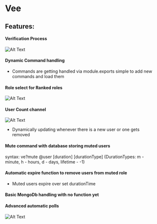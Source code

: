 # Vee
## Features:
#### Verification Process
![Alt Text](https://cdn.discordapp.com/attachments/808474262733586443/808483412980662322/unknown.png)
#### Dynamic Command handling
- Commands are getting handled via module.exports simple to add new commands and load them
#### Role select for Ranked roles
![Alt Text](https://cdn.discordapp.com/attachments/808474262733586443/808483349650735154/unknown.png)
#### User Count channel
![Alt Text](https://cdn.discordapp.com/attachments/808474262733586443/808483957338931220/unknown.png)
- Dynamically updating whenever there is a new user or one gets removed
#### Mute command with database storing muted users
syntax: ve?mute @user [duration] [durationType] (DurationTypes: m - minute, h - hours, d - days, lifetime - -1)
#### Automatic expire function to remove users from muted role
- Muted users expire over set durationTime
#### Basic MongoDb handling with no function yet

#### Advanced automatic polls
![Alt Text](https://cdn.discordapp.com/attachments/808474262733586443/808474275446521876/unknown.png)

